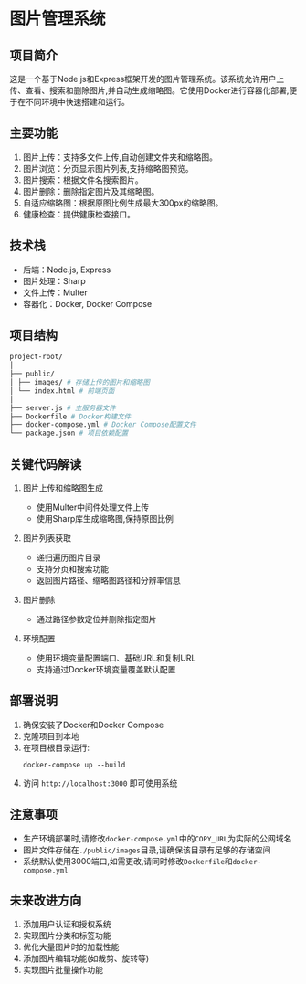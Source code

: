 # 图片管理系统

## 项目简介

这是一个基于Node.js和Express框架开发的图片管理系统。该系统允许用户上传、查看、搜索和删除图片,并自动生成缩略图。它使用Docker进行容器化部署,便于在不同环境中快速搭建和运行。

## 主要功能

1. 图片上传：支持多文件上传,自动创建文件夹和缩略图。
2. 图片浏览：分页显示图片列表,支持缩略图预览。
3. 图片搜索：根据文件名搜索图片。
4. 图片删除：删除指定图片及其缩略图。
5. 自适应缩略图：根据原图比例生成最大300px的缩略图。
6. 健康检查：提供健康检查接口。

## 技术栈

- 后端：Node.js, Express
- 图片处理：Sharp
- 文件上传：Multer
- 容器化：Docker, Docker Compose

## 项目结构

```bash
project-root/
│
├── public/
│ ├── images/ # 存储上传的图片和缩略图
│ └── index.html # 前端页面
│
├── server.js # 主服务器文件
├── Dockerfile # Docker构建文件
├── docker-compose.yml # Docker Compose配置文件
└── package.json # 项目依赖配置
```

## 关键代码解读

1. 图片上传和缩略图生成
   - 使用Multer中间件处理文件上传
   - 使用Sharp库生成缩略图,保持原图比例

2. 图片列表获取
   - 递归遍历图片目录
   - 支持分页和搜索功能
   - 返回图片路径、缩略图路径和分辨率信息

3. 图片删除
   - 通过路径参数定位并删除指定图片

4. 环境配置
   - 使用环境变量配置端口、基础URL和复制URL
   - 支持通过Docker环境变量覆盖默认配置

## 部署说明

1. 确保安装了Docker和Docker Compose
2. 克隆项目到本地
3. 在项目根目录运行:
   ```
   docker-compose up --build
   ```
4. 访问 `http://localhost:3000` 即可使用系统

## 注意事项

- 生产环境部署时,请修改`docker-compose.yml`中的`COPY_URL`为实际的公网域名
- 图片文件存储在`./public/images`目录,请确保该目录有足够的存储空间
- 系统默认使用3000端口,如需更改,请同时修改`Dockerfile`和`docker-compose.yml`

## 未来改进方向

1. 添加用户认证和授权系统
2. 实现图片分类和标签功能
3. 优化大量图片时的加载性能
4. 添加图片编辑功能(如裁剪、旋转等)
5. 实现图片批量操作功能
